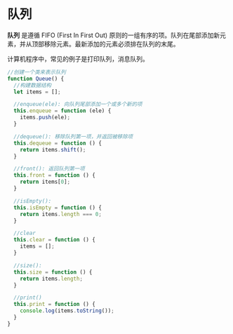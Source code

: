 # 队列

**队列** 是遵循 FIFO (First In First Out) 原则的一组有序的项。队列在尾部添加新元素，并从顶部移除元素。最新添加的元素必须排在队列的末尾。

计算机程序中，常见的例子是打印队列，消息队列。

```js
//创建一个类来表示队列
function Queue() {
  //构建数据结构
  let items = [];

  //enqueue(ele): 向队列尾部添加一个或多个新的项
  this.enqueue = function (ele) {
    items.push(ele);
  }

  //dequeue(): 移除队列第一项，并返回被移除项
  this.dequeue = function () {
    return items.shift();
  }

  //front(): 返回队列第一项
  this.front = function () {
    return items[0];
  }

  //isEmpty():
  this.isEmpty = function () {
    return items.length === 0;
  }

  //clear
  this.clear = function () {
    items = [];
  }

  //size():
  this.size = function () {
    return items.length;
  }

  //print()
  this.print = function () {
    console.log(items.toString());
  }
}
```
